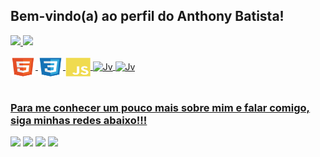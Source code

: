 ## Bem-vindo(a) ao perfil do Anthony Batista! ​

 <div>
   <a href="https://github.com/Anth0ny-Batista">
   <img height="180em" src="https://github-readme-stats.vercel.app/api?username=Anth0ny-Batista&show_icons=true&theme=tokyonight&include_all_commits=true&count_private=true"/>
   <img height="180em" src="https://github-readme-stats.vercel.app/api/top-langs/?username=Anth0ny-Batista&layout=compact&langs_count=6&theme=tokyonight"/>
</div>
    
<div style="display: inline_block"><br>
  <img align="center" alt="HTML" height="30" width="40" src="https://raw.githubusercontent.com/devicons/devicon/master/icons/html5/html5-original.svg">
  <img align="center" alt="CSS" height="30" width="40" src="https://raw.githubusercontent.com/devicons/devicon/master/icons/css3/css3-original.svg">
 <img align="center" alt="Js" height="30" width="40" src="https://raw.githubusercontent.com/devicons/devicon/master/icons/javascript/javascript-plain.svg">
 <img align="center" alt="Jv" height="30" width="40" src="https://cdn.jsdelivr.net/gh/devicons/devicon-latest/devicon.min.css">
 <img align="center" alt="Jv" height="30" width="40" src= "https://cdn.jsdelivr.net/gh/devicons/lacons/icons/java-original.svg">
</div>
 
<br>
 
### Para me conhecer um pouco mais sobre mim e falar comigo, siga minhas redes abaixo!!!
 
<div> 
  <a href="https://www.instagram.com/anthony_batistasz/" target="_blank"><img src="https://img.shields.io/badge/-Instagram-%23E4405F?style=for-the-badge&logo=instagram&logoColor=white" target="_blank"></a>
 <a href="https://discord.gg/6X4msKGy" target="_blank"><img src="https://img.shields.io/badge/Discord-7289DA?style=for-the-badge&logo=discord&logoColor=white" target="_blank"></a> 
  <a href = "mailto:almeidathony1090@gmail.com"><img src="https://img.shields.io/badge/-Gmail-%23333?style=for-the-badge&logo=gmail&logoColor=white" target="_blank"></a>
  <a href="https://www.linkedin.com/in/anthony-batista-544a31233/" target="_blank"><img src="https://img.shields.io/badge/-LinkedIn-%230077B5?style=for-the-badge&logo=linkedin&logoColor=white" target="_blank"></a>
</div>
